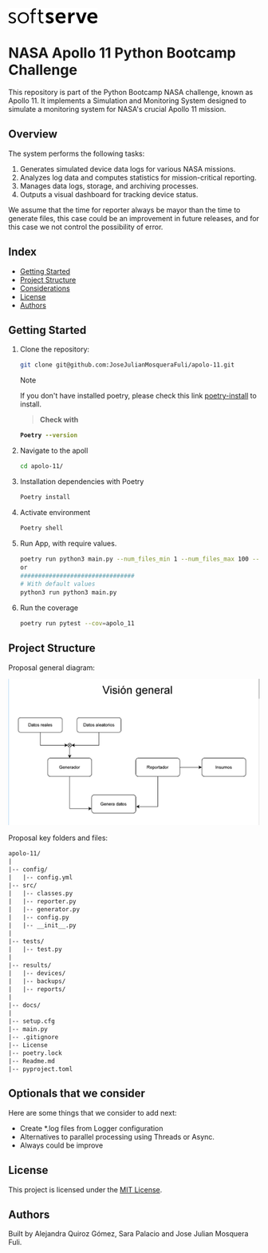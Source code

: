 ![Softserve](docs/images/softserve.png)

# NASA Apollo 11 Python Bootcamp Challenge

This repository is part of the Python Bootcamp NASA challenge, known as Apollo 11. It implements a Simulation and Monitoring System designed to simulate a monitoring system for NASA's crucial Apollo 11 mission.

## Overview

The system performs the following tasks:

1. Generates simulated device data logs for various NASA missions.
2. Analyzes log data and computes statistics for mission-critical reporting.
3. Manages data logs, storage, and archiving processes.
4. Outputs a visual dashboard for tracking device status.

We assume that the time for reporter always be mayor than the time to generate files, this case could be an improvement in future releases, and for this case we not control the possibility of error.

## Index

- [Getting Started](#getting-started)
- [Project Structure](#project-structure)
- [Considerations](#considerations)
- [License](#license)
- [Authors](#authors)

## Getting Started

1. Clone the repository:

   ```bash
   git clone git@github.com:JoseJulianMosqueraFuli/apolo-11.git
   ```

   > [!NOTE]  
   > If you don't have installed poetry, please check this link [poetry-install](https://github.com/python-poetry/install.python-poetry.org) to install.

   > <b>Check with

   ```bash
   Poetry --version
   ```

   </b>

2. Navigate to the apoll

   ```bash
   cd apolo-11/
   ```

3. Installation dependencies with Poetry

   ```bash
   Poetry install
   ```

4. Activate environment

   ```bash
   Poetry shell
   ```

5. Run App, with require values.

   ```bash
   poetry run python3 main.py --num_files_min 1 --num_files_max 100 --generator_interval 5 --reporter_interval 15
   or
   ################################
   # With default values
   python3 run python3 main.py
   ```

6. Run the coverage

   ```bash
   poetry run pytest --cov=apolo_11
   ```

## Project Structure

Proposal general diagram:

![General](docs/images/general-diagram.png)

Proposal key folders and files:

```linux
apolo-11/
|
|-- config/
|   |-- config.yml
|-- src/
|   |-- classes.py
|   |-- reporter.py
|   |-- generator.py
|   |-- config.py
|   |-- __init__.py
|
|-- tests/
|   |-- test.py
|
|-- results/
|   |-- devices/
|   |-- backups/
|   |-- reports/
|
|-- docs/
|
|-- setup.cfg
|-- main.py
|-- .gitignore
|-- License
|-- poetry.lock
|-- Readme.md
|-- pyproject.toml
```

## Optionals that we consider

Here are some things that we consider to add next:

- Create \*.log files from Logger configuration
- Alternatives to parallel processing using Threads or Async.
- Always could be improve

## License

This project is licensed under the [MIT License](LICENSE).

## Authors

Built by Alejandra Quiroz Gómez, Sara Palacio and Jose Julian Mosquera Fuli.
